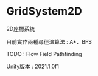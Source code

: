 # GridSystem2D
 2D座標系統
 
 目前實作兩種尋徑演算法 :
 A*、BFS
 
 TODO : Flow Field Pathfinding
 
 Unity版本 : 2021.1.0f1
